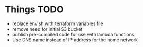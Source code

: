 # Things TODO

* replace env.sh with terraform variables file
* remove need for initial S3 bucket
* publish pre-compiled code for use with lambda functions
* Use DNS name instead of IP address for the home network
